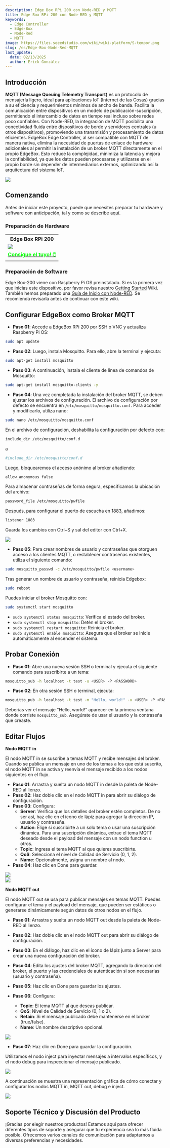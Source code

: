 ```yaml
---
description: Edge Box RPi 200 con Node-RED y MQTT
title: Edge Box RPi 200 con Node-RED y MQTT
keywords:
  - Edge Controller
  - Edge-Box
  - Node-Red
  - MQTT
image: https://files.seeedstudio.com/wiki/wiki-platform/S-tempor.png
slug: /es/Edge-Box-Node-Red-MQTT
last_update:
  date: 02/13/2025
  author: Erick González
---
```


## Introducción

**MQTT (Message Queuing Telemetry Transport)** es un protocolo de mensajería ligero, ideal para aplicaciones IoT (Internet de las Cosas) gracias a su eficiencia y requerimientos mínimos de ancho de banda. Facilita la comunicación entre dispositivos en un modelo de publicación-suscripción, permitiendo el intercambio de datos en tiempo real incluso sobre redes poco confiables. Con Node-RED, la integración de MQTT posibilita una conectividad fluida entre dispositivos de borde y servidores centrales (u otros dispositivos), promoviendo una transmisión y procesamiento de datos eficientes. EdgeBox Edge Controller, al ser compatible con MQTT de manera nativa, elimina la necesidad de puertas de enlace de hardware adicionales al permitir la instalación de un broker MQTT directamente en el propio EdgeBox. Esto reduce la complejidad, minimiza la latencia y mejora la confiabilidad, ya que los datos pueden procesarse y utilizarse en el propio borde sin depender de intermediarios externos, optimizando así la arquitectura del sistema IoT.

<div style={{textAlign:'center'}}><img src="https://files.seeedstudio.com/wiki/Edge_Box/nodered/noderedmqtt.png" style={{width:800, height:'auto'}}/></div>

## Comenzando

Antes de iniciar este proyecto, puede que necesites preparar tu hardware y software con anticipación, tal y como se describe aquí.

### Preparación de Hardware

<div class="table-center">
	<table class="table-nobg">
    <tr class="table-trnobg">
      <th class="table-trnobg">Edge Box RPi 200</th>
		</tr>
    <tr class="table-trnobg"></tr>
		<tr class="table-trnobg">
			<td class="table-trnobg"><div style={{textAlign:'center'}}><img src="https://media-cdn.seeedstudio.com/media/catalog/product/cache/bb49d3ec4ee05b6f018e93f896b8a25d/1/-/1-102991599_edgebox-rpi-200-first.jpg" style={{width:300, height:'auto'}}/></div></td>
		</tr>
    <tr class="table-trnobg"></tr>
		<tr class="table-trnobg">
			<td class="table-trnobg"><div class="get_one_now_container" style={{textAlign: 'center'}}><a class="get_one_now_item" href="https://www.seeedstudio.com/EdgeBox-RPi-200-CM4104016-p-5486.html" target="_blank">
              <strong><span><font color={'FFFFFF'} size={"4"}> Consigue el tuyo! 🖱️</font></span></strong>
          </a></div></td>
        </tr>
    </table>
    </div>

### Preparación de Software

Edge Box-200 viene con Raspberry Pi OS preinstalado. Si es la primera vez que inicias este dispositivo, por favor revisa nuestro [Getting Started](https://wiki.seeedstudio.com/Edge_Box_introduction/) Wiki.
También hemos preparado una [Guía de Inicio con Node-RED](https://wiki.seeedstudio.com/Edge-Box-Getting-Started-with-Node-Red/). Se recomienda revisarla antes de continuar con este wiki.

## Configurar EdgeBox como Broker MQTT

- **Paso 01**: Accede a EdgeBox RPi 200 por SSH o VNC y actualiza Raspberry Pi OS:
```sh
sudo apt update
```
- **Paso 02**: Luego, instala Mosquitto. Para ello, abre la terminal y ejecuta:

```sh
sudo apt-get install mosquitto
```

- **Paso 03**: A continuación, instala el cliente de línea de comandos de Mosquitto:

```sh
sudo apt-get install mosquitto-clients -y
```

- **Paso 04**: Una vez completada la instalación del broker MQTT, se deben ajustar los archivos de configuración. El archivo de configuración por defecto se encuentra en `/etc/mosquitto/mosquitto.conf`. Para acceder y modificarlo, utiliza nano:

```sh
sudo nano /etc/mosquitto/mosquitto.conf
```

En el archivo de configuración, deshabilita la configuración por defecto con:

```sh
include_dir /etc/mosquitto/conf.d
```

a

```sh
#include_dir /etc/mosquitto/conf.d
```

Luego, bloquearemos el acceso anónimo al broker añadiendo:

```sh
allow_anonymous false
```

Para almacenar contraseñas de forma segura, especificamos la ubicación del archivo:

```sh
password_file /etc/mosquitto/pwfile
```

Después, para configurar el puerto de escucha en 1883, añadimos:

```sh
listener 1883
```
Guarda los cambios con Ctrl+S y sal del editor con Ctrl+X.

<div style={{textAlign:'center'}}><img src="https://files.seeedstudio.com/wiki/Edge_Box/nodered/mqttconfig.PNG" style={{width:800, height:'auto'}}/></div>

- **Paso 05**: Para crear nombres de usuario y contraseñas que otorguen acceso a los clientes MQTT, o restablecer contraseñas existentes, utiliza el siguiente comando:

```sh
sudo mosquitto_passwd -c /etc/mosquitto/pwfile <username>
```

Tras generar un nombre de usuario y contraseña, reinicia Edgebox:

```sh
sudo reboot
```

Puedes iniciar el broker Mosquitto con:

```sh
sudo systemctl start mosquitto
```
- `sudo systemctl status mosquitto`: Verifica el estado del broker.
- `sudo systemctl stop mosquitto`: Detén el broker.
- `sudo systemctl restart mosquitto`: Reinicia el broker.
- `sudo systemctl enable mosquitto`: Asegura que el broker se inicie automáticamente al encender el sistema.

## Probar Conexión

- **Paso 01**: Abre una nueva sesión SSH o terminal y ejecuta el siguiente comando para suscribirte a un tema:

```sh
mosquitto_sub -h localhost -t test -u <USER> -P <PASSWORD>
```

- **Paso 02**: En otra sesión SSH o terminal, ejecuta:

```sh
mosquitto_pub -h localhost -t test -m "Hello, world!" -u <USER> -P <PASSWORD>
```

Deberías ver el mensaje "Hello, world!" aparecer en la primera ventana donde corriste `mosquitto_sub`. Asegúrate de usar el usuario y la contraseña que creaste.

## Editar Flujos

**Nodo MQTT in**

El nodo MQTT in se suscribe a temas MQTT y recibe mensajes del broker. Cuando se publica un mensaje en uno de los temas a los que está suscrito, el nodo MQTT in se activa y reenvía el mensaje recibido a los nodos siguientes en el flujo.

- **Paso 01**: Arrastra y suelta un nodo MQTT in desde la paleta de Node-RED al lienzo.
- **Paso 02**: Haz doble clic en el nodo MQTT in para abrir su diálogo de configuración.
- **Paso 03**: Configura:
  - **Server**: Verifica que los detalles del broker estén completos. De no ser así, haz clic en el ícono de lápiz para agregar la dirección IP, usuario y contraseña.
  - **Action**: Elige si suscribirte a un solo tema o usar una suscripción dinámica. Para una suscripción dinámica, extrae el tema MQTT deseado desde el payload del mensaje con un nodo function u otros.
  - **Topic**: Ingresa el tema MQTT al que quieres suscribirte.
  - **QoS**: Selecciona el nivel de Calidad de Servicio (0, 1, 2).
  - **Name**: Opcionalmente, asigna un nombre al nodo.
- **Paso 04**: Haz clic en Done para guardar.

<div style={{textAlign:'center'}}><img src="https://files.seeedstudio.com/wiki/Edge_Box/nodered/connection.PNG" style={{width:600, height:'auto'}}/></div>

<div style={{textAlign:'center'}}><img src="https://files.seeedstudio.com/wiki/Edge_Box/nodered/mqttin.PNG" style={{width:600, height:'auto'}}/></div>


**Nodo MQTT out**

El nodo MQTT out se usa para publicar mensajes en temas MQTT. Puedes configurar el tema y el payload del mensaje, que pueden ser estáticos o generarse dinámicamente según datos de otros nodos en el flujo.

- **Paso 01**: Arrastra y suelta un nodo MQTT out desde la paleta de Node-RED al lienzo.

- **Paso 02**: Haz doble clic en el nodo MQTT out para abrir su diálogo de configuración.

- **Paso 03**: En el diálogo, haz clic en el ícono de lápiz junto a Server para crear una nueva configuración del broker.

- **Paso 04**: Edita los ajustes del broker MQTT, agregando la dirección del broker, el puerto y las credenciales de autenticación si son necesarias (usuario y contraseña).

- **Paso 05**: Haz clic en Done para guardar los ajustes.

- **Paso 06**: Configura:
  - **Topic**: El tema MQTT al que deseas publicar.
  - **QoS**: Nivel de Calidad de Servicio (0, 1 o 2).
  - **Retain**: Si el mensaje publicado debe mantenerse en el broker (true/false).
  - **Name**: Un nombre descriptivo opcional.

<div style={{textAlign:'center'}}><img src="https://files.seeedstudio.com/wiki/Edge_Box/nodered/mqttout.PNG" style={{width:600, height:'auto'}}/></div>

- **Paso 07**: Haz clic en Done para guardar la configuración.

Utilizamos el nodo inject para inyectar mensajes a intervalos específicos, y el nodo debug para inspeccionar el mensaje publicado.

<div style={{textAlign:'center'}}><img src="https://files.seeedstudio.com/wiki/Edge_Box/nodered/debugnode.PNG" style={{width:600, height:'auto'}}/></div>

A continuación se muestra una representación gráfica de cómo conectar y configurar los nodos MQTT in, MQTT out, debug e inject.

<div style={{textAlign:'center'}}><img src="https://files.seeedstudio.com/wiki/Edge_Box/nodered/mqtt-edgebox.gif" style={{width:800, height:'auto'}}/></div>


## Soporte Técnico y Discusión del Producto

¡Gracias por elegir nuestros productos! Estamos aquí para ofrecer diferentes tipos de soporte y asegurar que tu experiencia sea lo más fluida posible. Ofrecemos varios canales de comunicación para adaptarnos a diversas preferencias y necesidades.

<div class="button_tech_support_container">
<a href="https://forum.seeedstudio.com/" class="button_forum"></a>
<a href="https://www.seeedstudio.com/contacts" class="button_email"></a>
</div>

<div class="button_tech_support_container">
<a href="https://discord.gg/eWkprNDMU7" class="button_discord"></a>
<a href="https://github.com/Seeed-Studio/wiki-documents/discussions/69" class="button_discussion"></a>
</div>

